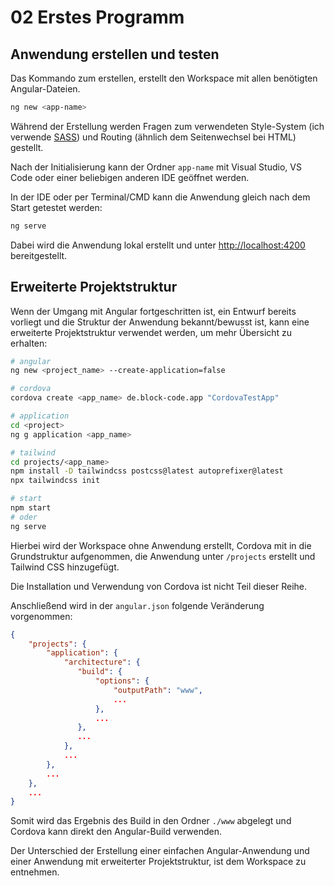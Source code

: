 # 02 Erstes Programm

## Anwendung erstellen und testen

Das Kommando zum erstellen, erstellt den Workspace mit allen benötigten Angular-Dateien.

```bash
ng new <app-name>
```

Während der Erstellung werden Fragen zum verwendeten Style-System (ich verwende [SASS](https://sass-lang.com/)) und Routing (ähnlich dem Seitenwechsel bei HTML) gestellt.

Nach der Initialisierung kann der Ordner `app-name` mit Visual Studio, VS Code oder einer beliebigen anderen IDE geöffnet werden.

In der IDE oder per Terminal/CMD kann die Anwendung gleich nach dem Start getestet werden:

```bash
ng serve
```

Dabei wird die Anwendung lokal erstellt und unter [http://localhost:4200](http://localhost:4200) bereitgestellt.



## Erweiterte Projektstruktur

Wenn der Umgang mit Angular fortgeschritten ist, ein Entwurf bereits vorliegt und die Struktur der Anwendung bekannt/bewusst ist, kann eine erweiterte Projektstruktur verwendet werden, um mehr Übersicht zu erhalten:

```bash
# angular
ng new <project_name> --create-application=false

# cordova
cordova create <app_name> de.block-code.app "CordovaTestApp"

# application
cd <project>
ng g application <app_name>

# tailwind
cd projects/<app_name>
npm install -D tailwindcss postcss@latest autoprefixer@latest
npx tailwindcss init

# start
npm start
# oder
ng serve
```

Hierbei wird der Workspace ohne Anwendung erstellt, Cordova mit in die Grundstruktur aufgenommen, die Anwendung unter `/projects` erstellt und Tailwind CSS hinzugefügt.

Die Installation und Verwendung von Cordova ist nicht Teil dieser Reihe.

Anschließend wird in der `angular.json` folgende Veränderung vorgenommen:

```json
{
    "projects": {
        "application": {
            "architecture": {
               "build": {
                   "options": {
                       "outputPath": "www",
                       ...
                   },
                   ...
               },
               ...
            },
            ...
        },
        ...
    },
    ...
}
```

Somit wird das Ergebnis des Build in den Ordner `./www` abgelegt und Cordova kann direkt den Angular-Build verwenden.

Der Unterschied der Erstellung einer einfachen Angular-Anwendung und einer Anwendung mit erweiterter Projektstruktur, ist dem Workspace zu entnehmen.

